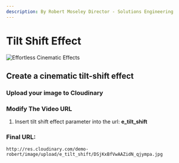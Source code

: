 ```yaml
---
description: By Robert Moseley Director - Solutions Engineering
---
```


# Tilt Shift Effect

![Effortless Cinematic Effects](http://res.cloudinary.com/demo-robert/image/upload/e_tilt_shift/DSjKxBfVwAAZidN_qjympa.jpg)



## Create a cinematic tilt-shift effect

### Upload your image to Cloudinary

### Modify The Video URL

1. Insert tilt shift effect  parameter into the url:  **e\_tilt\_shift** 

### Final URL:

```text
http://res.cloudinary.com/demo-robert/image/upload/e_tilt_shift/DSjKxBfVwAAZidN_qjympa.jpg
```

